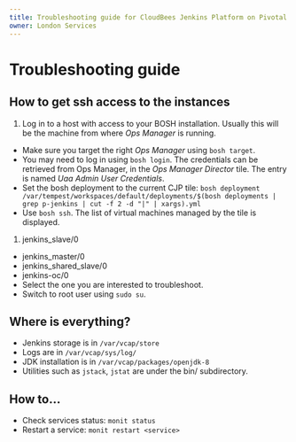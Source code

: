 ```yaml
---
title: Troubleshooting guide for CloudBees Jenkins Platform on Pivotal Cloud Foundry
owner: London Services
---
```


Troubleshooting guide
=====================

How to get ssh access to the instances
--------------------------------------
1. Log in to a host with access to your BOSH installation. Usually this will be the machine from where _Ops Manager_ is running.
* Make sure you target the right _Ops Manager_ using `bosh target`.
* You may need to log in using `bosh login`. The credentials can be retrieved from Ops Manager, in the _Ops Manager Director_ tile. The entry is named _Uaa Admin User Credentials_.
* Set the bosh deployment to the current CJP tile: `bosh deployment /var/tempest/workspaces/default/deployments/$(bosh deployments | grep p-jenkins | cut -f 2 -d "|" | xargs).yml`
* Use `bosh ssh`. The list of virtual machines managed by the tile is displayed.
 1. jenkins_slave/0
 * jenkins_master/0
 * jenkins_shared_slave/0
 * jenkins-oc/0
* Select the one you are interested to troubleshoot.
* Switch to root user using `sudo su`.
  
Where is everything?
--------------------
* Jenkins storage is in `/var/vcap/store`
* Logs are in `/var/vcap/sys/log/`
* JDK installation is in `/var/vcap/packages/openjdk-8`
 * Utilities such as `jstack`, `jstat` are under the bin/ subdirectory.

How to...
---------
* Check services status: `monit status`
* Restart a service: `monit restart <service>`